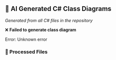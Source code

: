 ## 🤖 AI Generated C# Class Diagrams

*Generated from all C# files in the repository*

❌ **Failed to generate class diagram**

Error: Unknown error

### 📁 Processed Files

